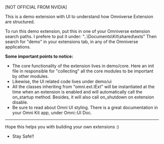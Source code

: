 [NOT OFFICIAL FROM NVIDIA]

This is a demo extension with UI to understand how Omniverse Extension are structured.

To run this demo extension, put this in one of your Omniverse extension search paths. I prefere to put it under: "..\Documents\Kit\shared\exts" Then search for "demo" in your extensions tab, in any of the Omniverse applications.

**Some important points to notice:**
- The core functionality of the extension lives in demo/core. Here an init file in responsible for "collecting" all the core modules to be important by other modules.
- Likewise, the UI related code lives under demo/ui
- All the classes inheriting from "omni.ext.IExt" will be instantiated at the time when an extension is enabled and will automatically call the on_startup method. Besides, it will also call on_shutdown on extension disable.
- Be sure to read about Omni UI styling. There is a great documentation in your Omni Kit app, under Omni::UI Doc.

---
Hope this helps you with building your own extensions :)
- Stay Safe!!
